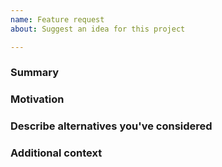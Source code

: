 ```yaml
---
name: Feature request
about: Suggest an idea for this project

---
```


<!--

Have you read Bouygues Telecom's Code of Conduct? By filing an Issue, you are expected to comply with it, including treating everyone with respect: https://github.com/bouyguestelecom/.github/blob/master/CODE_OF_CONDUCT.md

Please note that the Bouygues Telecom team has finite resources so it's unlikely that we'll work on feature requests. If we're interested in a particular feature however, we'll follow up and ask you to submit an RFC to talk about it in more detail.

-->

### Summary

<!-- One paragraph explanation of the feature. -->

### Motivation

<!-- Why are we doing this? What use cases does it support? What is the expected outcome? -->

### Describe alternatives you've considered

<!-- A clear and concise description of the alternative solutions you've considered. Be sure to explain why prior existing customizability isn't suitable for this feature. -->

### Additional context

<!-- Add any other context or screenshots about the feature request here. -->
